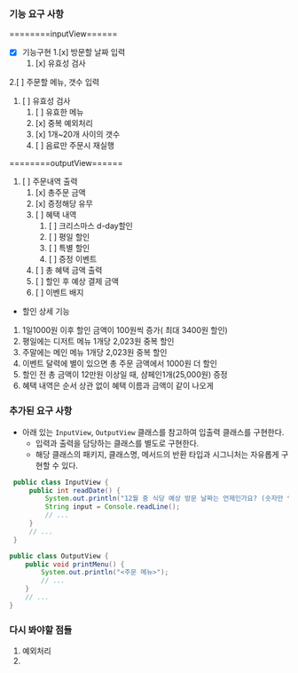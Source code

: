 ### 기능 요구 사항 ###
========inputView======
- [x] 기능구현
1.[x] 방문할 날짜 입력
   1. [x] 유효성 검사

2.[ ] 주문할 메뉴, 갯수 입력
   1. [ ] 유효성 검사
      1. [ ] 유효한 메뉴
      2. [x] 중복 예외처리
      3. [x] 1개~20개 사이의 갯수
      4. [ ] 음료만 주문시 재실행

========outputView======
1. [ ] 주문내역 출력
   1. [x] 총주문 금액
   2. [x] 증정해당 유무
   3. [ ] 혜택 내역
      1. [ ] 크리스마스 d-day할인
      2. [ ] 평일 할인
      3. [ ] 특별 할인
      4. [ ] 증정 이벤트
   4. [ ] 총 혜택 금액 출력
   5. [ ] 할인 후 예상 결제 금액
   6. [ ] 이벤트 배지

- 할인 상세 기능
1.  1일1000원 이후  할인 금액이 100원씩 증가( 최대 3400원 할인)
2. 평일에는 디저트 메뉴 1개당 2,023원 중복 할인
3.  주말에는 메인 메뉴 1개당 2,023원 중복 할인
4.  이벤트 달력에 별이 있으면 총 주문 금액에서 1000원 더 할인
5.  할인 전 총 금액이 12만원 이상일 때, 샴페인1개(25,000원) 증정
6.  혜택 내역은 순서 상관 없이 혜택 이름과 금액이 같이 나오게

### 추가된 요구 사항

- 아래 있는 `InputView`, `OutputView` 클래스를 참고하여 입출력 클래스를 구현한다.
   - 입력과 출력을 담당하는 클래스를 별도로 구현한다.
   - 해당 클래스의 패키지, 클래스명, 메서드의 반환 타입과 시그니처는 자유롭게 구현할 수 있다.

 ```java
  public class InputView {
      public int readDate() {
          System.out.println("12월 중 식당 예상 방문 날짜는 언제인가요? (숫자만 입력해 주세요!)");
          String input = Console.readLine();    
          // ...
      }
      // ...
  }
  ```
  ```java
  public class OutputView {
      public void printMenu() {
          System.out.println("<주문 메뉴>");
          // ...
      }
      // ...
  }
  ```


### 다시 봐야할 점들
1. 예외처리
2. 